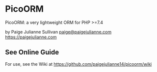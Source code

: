 # PicoORM

PicoORM: a very lightweight ORM for PHP >=7.4

by Paige Julianne Sullivan <paige@paigejulianne.com> https://paigejulianne.com

## See Online Guide

For use, see the Wiki at https://github.com/paigejulianne14/picoorm/wiki
